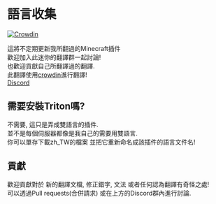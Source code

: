 # 語言收集
[![Crowdin](https://badges.crowdin.net/language-collection/localized.svg)](https://crowdin.com/project/language-collection)

這將不定期更新我所翻過的Minecraft插件 <br>
歡迎加入此迷你的翻譯群一起討論! <br>
也歡迎貢獻自己所翻譯過的翻譯. <br>
此翻譯使用[crowdin](https://crowdin.com/project/language-collection)進行翻譯!<br>
[Discord](https://discord.gg/GF4CwjFXT9) <br>

## 需要安裝Triton嗎?

不需要, 這只是弄成雙語言的插件.<br>
並不是每個伺服器都像是我自己的需要用雙語言.<br>
你可以單存下載zh_TW的檔案 並把它重新命名成該插件的語言文件名!

## 貢獻

歡迎貢獻對於 新的翻譯文檔, 修正錯字, 文法 或者任何認為翻譯有奇怪之處!<br>
可以透過Pull requests(合併請求) 或在上方的Discord群內進行討論.

